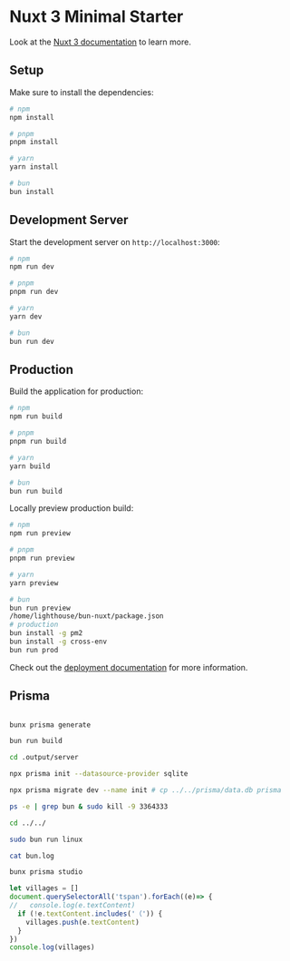 # Nuxt 3 Minimal Starter

Look at the [Nuxt 3 documentation](https://nuxt.com/docs/getting-started/introduction) to learn more.

## Setup

Make sure to install the dependencies:

```bash
# npm
npm install

# pnpm
pnpm install

# yarn
yarn install

# bun
bun install
```

## Development Server

Start the development server on `http://localhost:3000`:

```bash
# npm
npm run dev

# pnpm
pnpm run dev

# yarn
yarn dev

# bun
bun run dev
```

## Production

Build the application for production:

```bash
# npm
npm run build

# pnpm
pnpm run build

# yarn
yarn build

# bun
bun run build
```

Locally preview production build:

```bash
# npm
npm run preview

# pnpm
pnpm run preview

# yarn
yarn preview

# bun
bun run preview
/home/lighthouse/bun-nuxt/package.json
# production
bun install -g pm2
bun install -g cross-env
bun run prod
```


Check out the [deployment documentation](https://nuxt.com/docs/getting-started/deployment) for more information.

## Prisma
```bash

bunx prisma generate

bun run build

cd .output/server

npx prisma init --datasource-provider sqlite 

npx prisma migrate dev --name init # cp ../../prisma/data.db prisma

ps -e | grep bun & sudo kill -9 3364333

cd ../../

sudo bun run linux

cat bun.log

bunx prisma studio
```


```js
let villages = []
document.querySelectorAll('tspan').forEach((e)=> {
//   console.log(e.textContent)
  if (!e.textContent.includes('（')) {
    villages.push(e.textContent)
  }
})
console.log(villages)
```